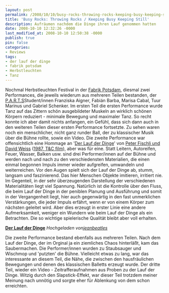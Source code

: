 ```yaml
---
layout: post
permalink: /2008/10/10/busy-rocks-throwing-rocks-keeping-busy-keeping-still/
title: 'Busy Rocks: Throwing Rocks / Keeping Busy Keeping Still'
description: Aufräumen nachdem die Dinge ihren Lauf genommen hatten
date: 2008-10-10 12:32:26 -0000
last_modified_at: 2008-10-10 12:50:38 -0000
publish: true
pin: false
categories:
- Reviews
tags:
- der lauf der dinge
- fabrik potsdam
- Herbstleuchten
- Tanz
---
```

Nochmal Herbstleuchten Festival in der [Fabrik Potsdam](http://fabrikpotsdam.de/index.php?p=programm&id=496&lang=DE "Fabrik Potsdam: Busy Rocks beim Herbstleuchten"), diesmal zwei Performances, die jeweils wiederum aus mehreren Teilen bestanden, der [P.A.R.T.S](http://www.parts.be/ "P.A.R.T.S")Student/innen Franziska Aigner, Fabián Barba, Marisa Cabal, Tuur Marinus und Gabriel Schenker. Im ersten Teil die ersten Performance wurde Tanz auf das Zittern schön ausgebildeter Muskeln an wirklich schönen Körpern reduziert - minimale Bewegung und maximaler Tanz. So recht konnte ich aber damit nichts anfangen, ein Gefühl, dass sich dann auch in den weiteren Teilen dieser ersten Performance fortsetzte. Zu sehen waren noch ein menschlicher, nicht ganz runder Ball, der zu klassischer Musik über die Bühne rollte, sowie ein Video. Die zweite Performance war offensichtlich eine Hommage an '[Der Lauf der Dinge](http://www.imdb.com/title/tt0094300/ "Imdb: Der Lauf der Dinge")' von [Peter Fischli und David Weiss](http://www.tcfilm.ch/lauf_txt_d.htm "TC Film: Der Lauf der Dinge") ([1987, T&C film](http://www.amazon.de/Lauf-Dinge-Way-Things-Go/dp/9054691441/ref=sr_1_2?ie=UTF8&s=dvd&qid=1223646152&sr=8-2 "Amazon.de: Der Lauf der Dinge kaufen")), aber was für eine. Statt Leitern, Autoreifen, Feuer, Wasser, Balken usw. sind drei Performer/innen auf der Bühne und werden nach und nach zu den verschiedensten Materialien, die einen einmal begonnen Impuls immer wieder aufgreifen, umwandeln und weiterreichen. Vor den Augen spielt sich der Lauf der Dinge ab, stumm, langsam und faszinierend. Das hier Menschen Objekte imitieren, irritiert nie. Im Gegenteil, in der sehr überzeugenden Darstellung der verschiedenen Materialitäten liegt viel Spannung.  Natürlich ist die Kontrolle über den Fluss, die beim Lauf der Dinge in der peniblen Planung und Ausführung und somit in der Vergangenheit liegt, hier auch gegenwärtig in den fast unmerklichen Verstärkungen, die jeder Impuls erfährt, wenn er von einem Körper zum nächsten geleitet wird. Aber dies erzeugt in erster Linie eine andere Aufmerksamkeit, weniger ein Wundern wie beim Lauf der Dinge als ein Betrachten. Die so wichtige spielerische Qualität bleibt aber voll erhalten.

**[Der Lauf der Dinge](http://www.dailymotion.com/video/x3sw8k_der-lauf-der-dinge_creation)** _Hochgeladen von[jeanbeatles](http://www.dailymotion.com/jeanbeatles)_

Die zweite Performance bestand ebenfalls aus mehreren Teilen. Nach dem Lauf der Dinge, der im Orginal ja ein ziemliches Chaos hinterläßt, kam das Saubermachen. Die Performer/innen wurden zu Staubsauger und Wischmop und 'putzten' die Bühne. Vielleicht etwas zu lang, war das interessante an diesem Teil, die Nähe, die zwischen den hausfräulichen Bewegungen und denen des klassischen Balletts erzeugt wurde. Der dritte Teil, wieder ein Video - Zeitrafferaufnahmen aus Proben zu der Lauf der Dinge. Witzig durch den Slapstick-Effekt, war dieser Teil trotzdem meiner Meinung nach unnötig und sorgte eher für Ablenkung von dem schon erreichten.
